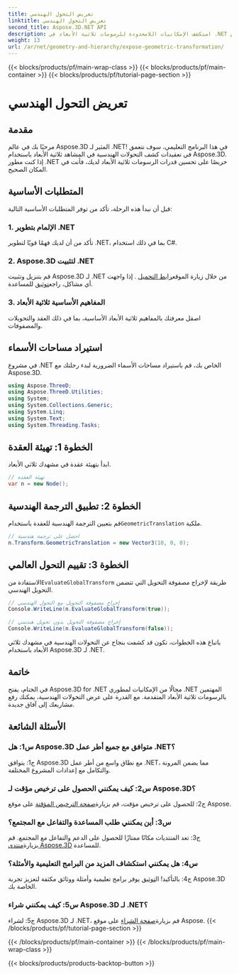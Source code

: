 ```yaml
---
title: تعريض التحول الهندسي
linktitle: تعريض التحول الهندسي
second_title: Aspose.3D.NET API
description: استكشف الإمكانيات اللامحدودة للرسومات ثلاثية الأبعاد في .NET باستخدام Aspose.3D. كشف التحولات الهندسية دون عناء.
weight: 13
url: /ar/net/geometry-and-hierarchy/expose-geometric-transformation/
---
```


{{< blocks/products/pf/main-wrap-class >}}
{{< blocks/products/pf/main-container >}}
{{< blocks/products/pf/tutorial-page-section >}}

# تعريض التحول الهندسي

## مقدمة

مرحبًا بك في عالم Aspose.3D المثير لـ .NET! في هذا البرنامج التعليمي، سوف نتعمق في تعقيدات كشف التحولات الهندسية في المشاهد ثلاثية الأبعاد باستخدام Aspose.3D. إذا كنت مطور .NET حريصًا على تحسين قدرات الرسومات ثلاثية الأبعاد لديك، فأنت في المكان الصحيح.

## المتطلبات الأساسية

قبل أن نبدأ هذه الرحلة، تأكد من توفر المتطلبات الأساسية التالية:

### 1. الإلمام بتطوير .NET

تأكد من أن لديك فهمًا قويًا لتطوير .NET، بما في ذلك استخدام C#.

### 2. Aspose.3D لتثبيت .NET

 قم بتنزيل وتثبيت Aspose.3D لـ .NET من خلال زيارة الموقع[رابط التحميل](https://releases.aspose.com/3d/net/) . إذا واجهت أي مشاكل، راجع[توثيق](https://reference.aspose.com/3d/net/) للمساعدة.

### 3. المفاهيم الأساسية ثلاثية الأبعاد

اصقل معرفتك بالمفاهيم ثلاثية الأبعاد الأساسية، بما في ذلك العقد والتحويلات والمصفوفات.

## استيراد مساحات الأسماء

في مشروع .NET الخاص بك، قم باستيراد مساحات الأسماء الضرورية لبدء رحلتك مع Aspose.3D.

```csharp
using Aspose.ThreeD;
using Aspose.ThreeD.Utilities;
using System;
using System.Collections.Generic;
using System.Linq;
using System.Text;
using System.Threading.Tasks;
```

## الخطوة 1: تهيئة العقدة

ابدأ بتهيئة عقدة في مشهدك ثلاثي الأبعاد.

```csharp
// تهيئة العقدة
var n = new Node();
```

## الخطوة 2: تطبيق الترجمة الهندسية

 قم بتعيين الترجمة الهندسية للعقدة باستخدام`GeometricTranslation` ملكية.

```csharp
// احصل على ترجمة هندسية
n.Transform.GeometricTranslation = new Vector3(10, 0, 0);
```

## الخطوة 3: تقييم التحول العالمي

 الاستفادة من`EvaluateGlobalTransform` طريقة لإخراج مصفوفة التحويل التي تتضمن التحويل الهندسي.

```csharp
// إخراج مصفوفة التحويل مع التحول الهندسي
Console.WriteLine(n.EvaluateGlobalTransform(true));

// إخراج مصفوفة التحويل بدون تحويل هندسي
Console.WriteLine(n.EvaluateGlobalTransform(false));
```

باتباع هذه الخطوات، تكون قد كشفت بنجاح عن التحولات الهندسية في مشهدك ثلاثي الأبعاد باستخدام Aspose.3D لـ .NET.

## خاتمة

في الختام، يفتح Aspose.3D for .NET مجالًا من الإمكانيات لمطوري .NET المهتمين بالرسومات ثلاثية الأبعاد المتقدمة. مع القدرة على عرض التحولات الهندسية، يمكنك رفع مشاريعك إلى آفاق جديدة.

## الأسئلة الشائعة

### س1: هل Aspose.3D متوافق مع جميع أطر عمل .NET؟

ج1: يتوافق Aspose.3D مع نطاق واسع من أطر عمل .NET، مما يضمن المرونة والتكامل مع إعدادات المشروع المختلفة.

### س2: كيف يمكنني الحصول على ترخيص مؤقت لـ Aspose.3D؟

 ج2: للحصول على ترخيص مؤقت، قم بزيارة[صفحة الترخيص المؤقتة](https://purchase.aspose.com/temporary-license/) على موقع Aspose.

### س3: أين يمكنني طلب المساعدة والتفاعل مع المجتمع؟

 ج3: تعد المنتديات مكانًا ممتازًا للحصول على الدعم والتفاعل مع المجتمع. قم بزيارة[منتدى Aspose.3D](https://forum.aspose.com/c/3d/18) للمساعدة.

### س4: هل يمكنني استكشاف المزيد من البرامج التعليمية والأمثلة؟

 ج4: بالتأكيد! ال[توثيق](https://reference.aspose.com/3d/net/) يوفر برامج تعليمية وأمثلة ووثائق مكثفة لتعزيز تجربة Aspose.3D الخاصة بك.

### س5: كيف يمكنني شراء Aspose.3D لـ .NET؟

 ج5: لشراء Aspose.3D لـ .NET، قم بزيارة[صفحة الشراء](https://purchase.aspose.com/buy) على موقع Aspose.
{{< /blocks/products/pf/tutorial-page-section >}}

{{< /blocks/products/pf/main-container >}}
{{< /blocks/products/pf/main-wrap-class >}}

{{< blocks/products/products-backtop-button >}}
